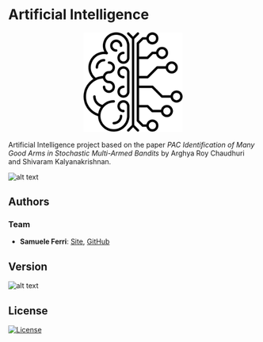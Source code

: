 # Artificial Intelligence

<p align="center">
<img src="https://github.com/samuelexferri/ai/blob/master/images/ai.jpg" width="200">
</p>

Artificial Intelligence project based on the paper _PAC Identification of Many Good Arms in Stochastic Multi-Armed Bandits_ by Arghya Roy Chaudhuri and Shivaram Kalyanakrishnan.

![alt text](https://img.shields.io/badge/Language-Italian-infomrmational?style=for-the-badge)

## Authors

### Team

- **Samuele Ferri**: [Site](https://samuelexferri.com), [GitHub](https://github.com/samuelexferri)

## Version

![alt text](https://img.shields.io/badge/Version-0.0.1-blue.svg?style=for-the-badge)

## License

[![License](https://img.shields.io/badge/License-MIT_License-blue.svg?style=for-the-badge)](https://badges.mit-license.org)
